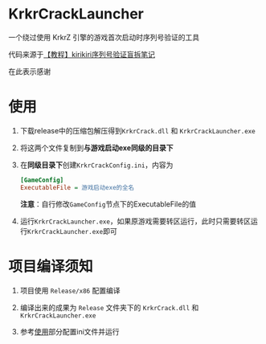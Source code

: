 # KrkrCrackLauncher

一个绕过使用 KrkrZ 引擎的游戏首次启动时序列号验证的工具

代码来源于[【教程】kirikiri序列号验证盲拆笔记](https://bbs.zdfx.net/thread-385589-1-1.html)

在此表示感谢

# 使用

1. 下载release中的压缩包解压得到`KrkrCrack.dll` 和 `KrkrCrackLauncher.exe`

2. 将这两个文件复制到**与游戏启动exe同级的目录下**

3. 在**同级目录下**创建`KrkrCrackConfig.ini`，内容为

    ```ini
    [GameConfig]
    ExecutableFile = 游戏启动exe的全名
    ```
    **注意**：自行修改`GameConfig`节点下的ExecutableFile的值

4. 运行`KrkrCrackLauncher.exe`，如果原游戏需要转区运行，此时只需要转区运行`KrkrCrackLauncher.exe`即可

# 项目编译须知

1. 项目使用 `Release/x86` 配置编译

2. 编译出来的成果为 `Release` 文件夹下的 `KrkrCrack.dll` 和 `KrkrCrackLauncher.exe`

3. 参考[使用](#使用)部分配置ini文件并运行